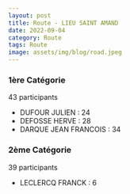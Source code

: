 ```yaml
---
layout: post
title: Route - LIEU SAINT AMAND
date: 2022-09-04
category: Route
tags: Route
image: assets/img/blog/road.jpeg
---
```


### 1ère Catégorie
43 participants
- DUFOUR JULIEN : 24
- DEFOSSE HERVE : 28
- DARQUE JEAN FRANCOIS : 34

### 2ème Catégorie
39 participants
- LECLERCQ FRANCK : 6
